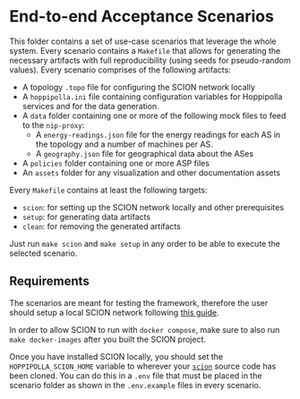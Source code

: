 # End-to-end Acceptance Scenarios

This folder contains a set of use-case scenarios that leverage the whole
system. Every scenario contains a `Makefile` that allows for generating the
necessary artifacts with full reproducibility (using seeds for pseudo-random
values). Every scenario comprises of the following artifacts:

- A topology `.topo` file for configuring the SCION network locally
- A `hoppipolla.ini` file containing configuration variables for Hoppipolla
  services and for the data generation.
- A `data` folder containing one or more of the following mock files to feed to
  the `nip-proxy`:
  - A `energy-readings.json` file for the energy readings for each AS in the
    topology and a number of machines per AS.
  - A `geography.json` file for geographical data about the ASes
- A `policies` folder containing one or more ASP files
- An `assets` folder for any visualization and other documentation assets

Every `Makefile` contains at least the following targets:

- `scion`: for setting up the SCION network locally and other prerequisites
- `setup`: for generating data artifacts
- `clean`: for removing the generated artifacts

Just run `make scion` and `make setup` in any order to be able to execute
the selected scenario.

## Requirements

The scenarios are meant for testing the framework, therefore the user should
setup a local SCION network following [this guide](https://docs.scion.org/en/latest/dev/run.html).

In order to allow SCION to run with `docker compose`, make sure to also run
`make docker-images` after you built the SCION project.

Once you have installed SCION locally, you should set the `HOPPIPOLLA_SCION_HOME`
variable to wherever your [`scion`](https://github.com/scionproto/scion) source
code has been cloned. You can do this in a `.env` file that must be placed in
the scenario folder as shown in the `.env.example` files in every scenario.

